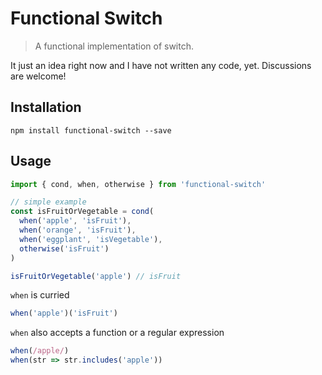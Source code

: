 # Functional Switch

> A functional implementation of switch.

It just an idea right now and I have not written any code, yet. Discussions are welcome!

## Installation

`npm install functional-switch --save`

## Usage

```js
import { cond, when, otherwise } from 'functional-switch'

// simple example
const isFruitOrVegetable = cond(
  when('apple', 'isFruit'),
  when('orange', 'isFruit'),
  when('eggplant', 'isVegetable'),
  otherwise('isFruit')
)

isFruitOrVegetable('apple') // isFruit
```

`when` is curried

```js
when('apple')('isFruit')
```

`when` also accepts a function or a regular expression

```js
when(/apple/)
when(str => str.includes('apple'))
```
